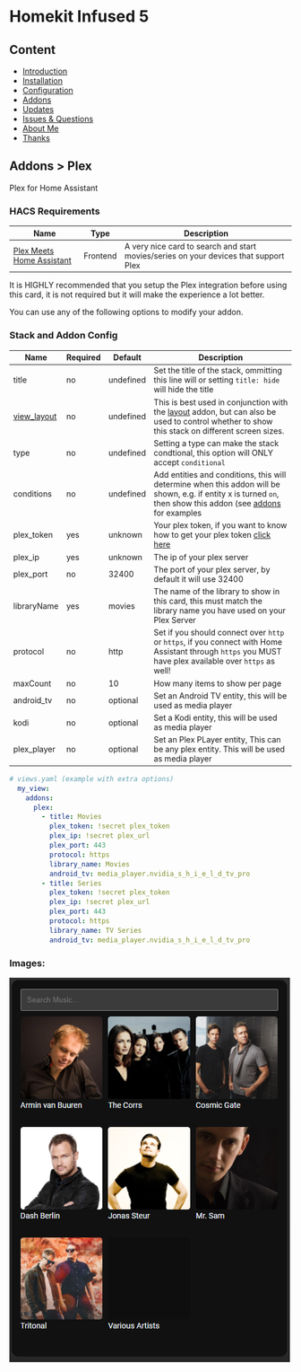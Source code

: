 # Homekit Infused 5

## Content
- [Introduction](../index.md)
- [Installation](../installation.md)
- [Configuration](../configuration.md)
- [Addons](../addons.md)
- [Updates](../updates.md)
- [Issues & Questions](../issues.md)
- [About Me](../about.md)
- [Thanks](../thanks.md)

## Addons > Plex

Plex for Home Assistant

### HACS Requirements

| Name | Type  | Description |
|----------------------------------|-------------|---------------------------------------------------------------------------------------------------------------------------------------------------------------------------------------------------------|
| [Plex Meets Home Assistant](https://github.com/JurajNyiri/PlexMeetsHomeAssistant) | Frontend | A very nice card to search and start movies/series on your devices that support Plex |

It is HIGHLY recommended that you setup the Plex integration before using this card, it is not required but it will make the experience a lot better.

You can use any of the following options to modify your addon.

### Stack and Addon Config

| Name | Required | Default | Description |
|----------------------------------|-------------|----------------------|-----------------------------------------------------------------------------------------------------------------------------------------------------------------------------------|
| title | no | undefined | Set the title of the stack, ommitting this line will or setting `title: hide` will hide the title |
| [view_layout](layout.md#view-layout) | no | undefined | This is best used in conjunction with the [layout](layout.md#view-layout) addon, but can also be used to control whether to show this stack on different screen sizes. |
| type | no | undefined | Setting a type can make the stack condtional, this option will ONLY accept `conditional` |
| conditions | no | undefined | Add entities and conditions, this will determine when this addon will be shown, e.g. if entity x is turned `on`, then show this addon (see [addons](../addons.md) for examples |
| plex_token | yes | unknown | Your plex token, if you want to know how to get your plex token [click here](https://support.plex.tv/articles/204059436-finding-an-authentication-token-x-plex-token/) |
| plex_ip | yes | unknown | The ip of your plex server |
| plex_port | no | 32400 | The port of your plex server, by default it will use 32400 |
| libraryName | yes | movies | The name of the library to show in this card, this must match the library name you have used on your Plex Server |
| protocol | no | http | Set if you should connect over `http` or `https`, if you connect with Home Assistant through `https` you MUST have plex available over `https` as well! |
| maxCount | no | 10 | How many items to show per page |
| android_tv | no | optional | Set an Android TV entity, this will be used as media player |
| kodi | no | optional | Set a Kodi entity, this will be used as media player |
| plex_player | no | optional | Set an Plex PLayer entity, This can be any plex entity. This will be used as media player |

```yaml
# views.yaml (example with extra options)
  my_view:
    addons:
      plex:
        - title: Movies
          plex_token: !secret plex_token
          plex_ip: !secret plex_url
          plex_port: 443
          protocol: https
          library_name: Movies
          android_tv: media_player.nvidia_s_h_i_e_l_d_tv_pro
        - title: Series
          plex_token: !secret plex_token
          plex_ip: !secret plex_url
          plex_port: 443
          protocol: https
          library_name: TV Series
          android_tv: media_player.nvidia_s_h_i_e_l_d_tv_pro
```

### Images:

![Homekit Infused](../images/hki-plex.png)
